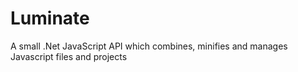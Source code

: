 Luminate
========

A small .Net JavaScript API which combines, minifies and manages Javascript files and projects
